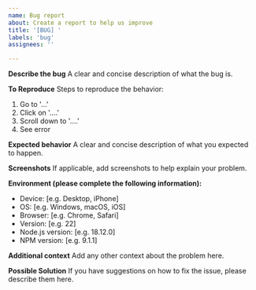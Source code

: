 ```yaml
---
name: Bug report
about: Create a report to help us improve
title: '[BUG] '
labels: 'bug'
assignees: ''

---
```


**Describe the bug**
A clear and concise description of what the bug is.

**To Reproduce**
Steps to reproduce the behavior:
1. Go to '...'
2. Click on '....'
3. Scroll down to '....'
4. See error

**Expected behavior**
A clear and concise description of what you expected to happen.

**Screenshots**
If applicable, add screenshots to help explain your problem.

**Environment (please complete the following information):**
 - Device: [e.g. Desktop, iPhone]
 - OS: [e.g. Windows, macOS, iOS]
 - Browser: [e.g. Chrome, Safari]
 - Version: [e.g. 22]
 - Node.js version: [e.g. 18.12.0]
 - NPM version: [e.g. 9.1.1]

**Additional context**
Add any other context about the problem here.

**Possible Solution**
If you have suggestions on how to fix the issue, please describe them here.